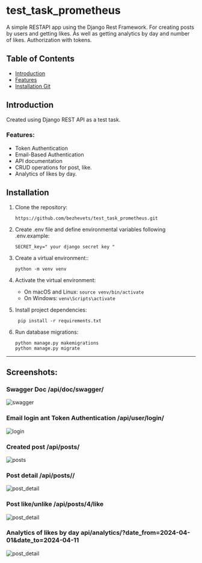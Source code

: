 # test_task_prometheus
A simple RESTAPI app using the Django Rest Framework. For creating posts by users and getting likes. As well as getting analytics by day and number of likes. Authorization with tokens.

## Table of Contents
- [Introduction](#introduction)
- [Features](#features)
- [Installation Git](#installation)

## Introduction

Created using Django REST API as a test task.

### Features:
- Token Authentication
- Email-Based Authentication
- API documentation
- CRUD operations for post, like.
- Analytics of likes by day.

## Installation

1. Clone the repository:

   ```
   https://github.com/bezhevets/test_task_prometheus.git
   ```
2. Create .env file and define environmental variables following .env.example:
   ```
   SECRET_key=" your django secret key "
   ```
3. Create a virtual environment::
   ```
   python -m venv venv
   ```
4. Activate the virtual environment:

   - On macOS and Linux:
   ```source venv/bin/activate```
   - On Windows:
   ```venv\Scripts\activate```
5. Install project dependencies:
   ```
    pip install -r requirements.txt
   ```
6. Run database migrations:
    ```
    python manage.py makemigrations
    python manage.py migrate
    ```
___

## Screenshots:
### Swagger Doc /api/doc/swagger/
![swagger](media_git/img.png)
### Email login ant Token Authentication /api/user/login/
![login](media_git/img2.png)
### Created post /api/posts/
![posts](media_git/img3.png)
### Post detail /api/posts/<id>/
![post_detail](media_git/img4.png)
### Post like/unlike /api/posts/4/like
![post_detail](media_git/img5.png)
### Analytics of likes by day api/analytics/?date_from=2024-04-01&date_to=2024-04-11
![post_detail](media_git/img6.png)




